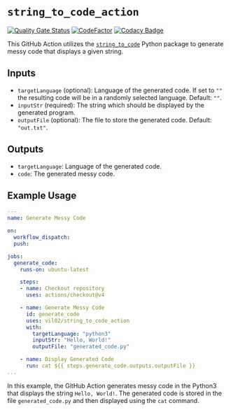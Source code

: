 # `string_to_code_action`

[![Quality Gate Status](https://sonarcloud.io/api/project_badges/measure?project=vil02_string_to_code_action&metric=alert_status)](https://sonarcloud.io/summary/new_code?id=vil02_string_to_code_action)
[![CodeFactor](https://www.codefactor.io/repository/github/vil02/string_to_code_action/badge)](https://www.codefactor.io/repository/github/vil02/string_to_code_action)
[![Codacy Badge](https://app.codacy.com/project/badge/Grade/2d2282499b7c45d7b840baba70b7eb14)](https://app.codacy.com/gh/vil02/string_to_code_action/dashboard?utm_source=gh&utm_medium=referral&utm_content=&utm_campaign=Badge_grade)

This GitHub Action utilizes the
[`string_to_code`](https://github.com/vil02/string_to_code_proj) Python package
to generate messy code that displays a given string.

## Inputs

- `targetLanguage` (optional): Language of the generated code.
   If set to `""` the resulting code will be in a randomly selected language.
   Default: `""`.
- `inputStr` (required): The string which should be displayed
   by the generated program.
- `outputFile` (optional): The file to store the generated code.
  Default: `"out.txt"`.

## Outputs

- `targetLanguage`: Language of the generated code.
- `code`: The generated messy code.

## Example Usage

```yaml
---
name: Generate Messy Code

on:
  workflow_dispatch:
  push:

jobs:
  generate_code:
    runs-on: ubuntu-latest

    steps:
    - name: Checkout repository
      uses: actions/checkout@v4

    - name: Generate Messy Code
      id: generate_code
      uses: vil02/string_to_code_action
      with:
        targetLanguage: "python3"
        inputStr: "Hello, World!"
        outputFile: "generated_code.py"

    - name: Display Generated Code
      run: cat ${{ steps.generate_code.outputs.outputFile }}
...
```

In this example, the GitHub Action generates messy code in
the Python3 that displays the string `Hello, World!`.
The generated code is stored in the file `generated_code.py`
and then displayed using the `cat` command.
